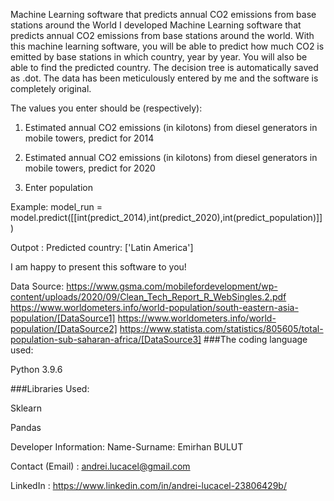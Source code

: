 Machine Learning software that predicts annual CO2 emissions from base stations around the World
I developed Machine Learning software that predicts annual CO2 emissions from base stations around the world. With this machine learning software, you will be able to predict how much CO2 is emitted by base stations in which country, year by year. You will also be able to find the predicted country. The decision tree is automatically saved as .dot. The data has been meticulously entered by me and the software is completely original.

The values you enter should be (respectively):

1) Estimated annual CO2 emissions (in kilotons) from diesel generators in mobile towers, predict for 2014

2) Estimated annual CO2 emissions (in kilotons) from diesel generators in mobile towers, predict for 2020

3) Enter population

Example: model_run = model.predict([[int(predict_2014),int(predict_2020),int(predict_population)]])

Outpot : Predicted country: ['Latin America']

I am happy to present this software to you!

Data Source: https://www.gsma.com/mobilefordevelopment/wp-content/uploads/2020/09/Clean_Tech_Report_R_WebSingles.2.pdf https://www.worldometers.info/world-population/south-eastern-asia-population/[DataSource1] https://www.worldometers.info/world-population/[DataSource2] https://www.statista.com/statistics/805605/total-population-sub-saharan-africa/[DataSource3] ###The coding language used:

Python 3.9.6

###Libraries Used:

Sklearn

Pandas

Developer Information:
Name-Surname: Emirhan BULUT

Contact (Email) : andrei.lucacel@gmail.com

LinkedIn : https://www.linkedin.com/in/andrei-lucacel-23806429b/
